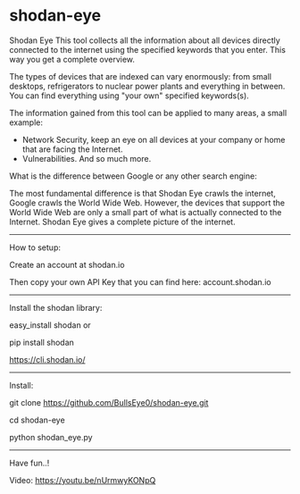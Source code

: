 # shodan-eye
Shodan Eye This tool collects all the information about all devices directly connected to the internet using the specified keywords that you enter. This way you get a complete overview.

The types of devices that are indexed can vary enormously: from small desktops, refrigerators to nuclear power plants and everything in between.
You can find everything using "your own" specified keywords(s).

The information gained from this tool can be applied to many areas, a small example:
* Network Security, keep an eye on all devices at your company or home that are facing the Internet.
* Vulnerabilities.
And so much more.

What is the difference between Google or any other search engine:

The most fundamental difference is that Shodan Eye crawls the internet, Google crawls the World Wide Web.
However, the devices that support the World Wide Web are only a small part of what is actually connected to the Internet.
Shodan Eye gives a complete picture of the internet.

****
How to setup:

Create an account at shodan.io

Then copy your own API Key that you can find here: account.shodan.io

****

Install the shodan library:

easy_install shodan
or 

pip install shodan

https://cli.shodan.io/

****
Install:

git clone https://github.com/BullsEye0/shodan-eye.git

cd shodan-eye

python shodan_eye.py

****
Have fun..!

Video:
https://youtu.be/nUrmwyKONpQ
